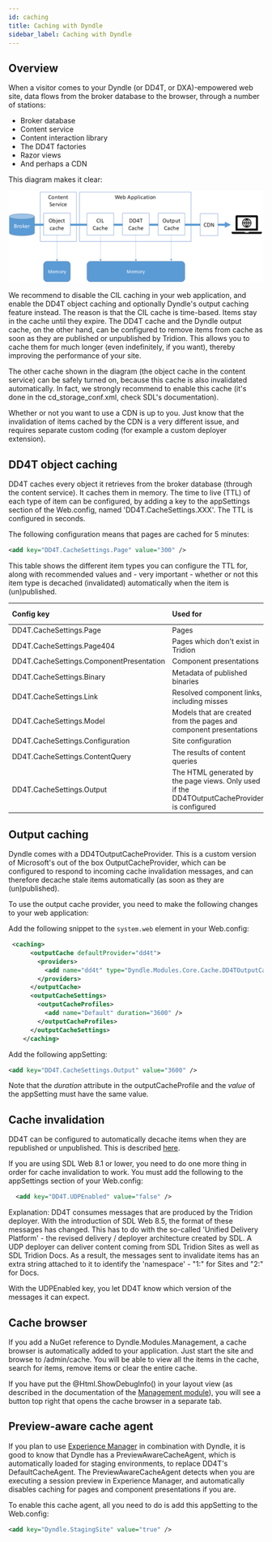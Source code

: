 ```yaml
---
id: caching
title: Caching with Dyndle
sidebar_label: Caching with Dyndle
---
```



## Overview

When a visitor comes to your Dyndle (or DD4T, or DXA)-empowered web site, data flows from the broker database to the browser, through a number of stations:

- Broker database
- Content service
- Content interaction library
- The DD4T factories
- Razor views
- And perhaps a CDN

This diagram makes it clear:

![Forms of caching explained](assets/caching.png)


We recommend to disable the CIL caching in your web application, and enable the DD4T object caching and optionally Dyndle's output caching feature instead. The reason is that the CIL cache is time-based. Items stay in the cache until they expire. The DD4T cache and the Dyndle output cache, on the other hand, can be configured to remove items from cache as soon as they are published or unpublished by Tridion. This allows you to cache them for much longer (even indefinitely, if you want), thereby improving the performance of your site.

The other cache shown in the diagram (the object cache in the content service) can be safely turned on, because this cache is also invalidated automatically. In fact, we strongly recommend to enable this cache (it's done in the cd_storage_conf.xml, check SDL's documentation).

Whether or not you want to use a CDN is up to you. Just know that the invalidation of items cached by the CDN is a very different issue, and requires separate custom coding (for example a custom deployer extension).


## DD4T object caching
DD4T caches every object it retrieves from the broker database (through the content service). It caches them in memory. The time to live (TTL) of each type of item can be configured, by adding a key to the appSettings section of the Web.config, named 'DD4T.CacheSettings.XXX'. The TTL is configured in seconds.

The following configuration means that pages are cached for 5 minutes:

```xml
<add key="DD4T.CacheSettings.Page" value="300" />
```

This table shows the different item types you can configure the TTL for, along with recommended values and - very important - whether or not this item type is decached (invalidated) automatically when the item is (un)published.


| Config key               | Used for   | Recommended value | Decached automatically |
| :------------------------------ | :----------------| :----------------------------- | :------------- |
| DD4T.CacheSettings.Page | Pages  | 3600 or more| Yes |
| DD4T.CacheSettings.Page404 | Pages which don't exist in Tridion  | 30 - 60| No |
| DD4T.CacheSettings.ComponentPresentation | Component presentations   | 3600 or more | Yes |
| DD4T.CacheSettings.Binary | Metadata of published binaries  | 30 - 300 | No |
| DD4T.CacheSettings.Link | Resolved component links, including misses  | 3600 or more | Yes |
| DD4T.CacheSettings.Model | Models that are created from the pages and component presentations  | 3600 or more | Yes |
| DD4T.CacheSettings.Configuration | Site configuration | 30 - 300 | No |
| DD4T.CacheSettings.ContentQuery | The results of content queries  | 300 | No |
| DD4T.CacheSettings.Output | The HTML generated by the page views. Only used if the DD4TOutputCacheProvider is configured | 3600 or more | Yes |



## Output caching

Dyndle comes with a DD4TOutputCacheProvider. This is a custom version of Microsoft's out of the box OutputCacheProvider, which can be configured to respond to incoming cache invalidation messages, and can therefore decache stale items automatically (as soon as they are (un)published).

To use the output cache provider, you need to make the following changes to your web application:

Add the following snippet to the `system.web` element in your Web.config:

```xml
 <caching>
      <outputCache defaultProvider="dd4t">
        <providers>
          <add name="dd4t" type="Dyndle.Modules.Core.Cache.DD4TOutputCacheProvider" />
        </providers>
      </outputCache>
      <outputCacheSettings>
        <outputCacheProfiles>
          <add name="Default" duration="3600" />
        </outputCacheProfiles>
      </outputCacheSettings>
    </caching>
```

Add the following appSetting:

```xml
<add key="DD4T.CacheSettings.Output" value="3600" />
```

Note that the *duration* attribute in the outputCacheProfile and the *value* of the appSetting must have the same value. 

## Cache invalidation 

DD4T can be configured to automatically decache items when they are republished or unpublished. This is described [here](https://github.com/dd4t/DD4T.Caching.ApacheMQ).

If you are using SDL Web 8.1 or lower, you need to do one more thing in order for cache invalidation to work. You must add the following to the appSettings section of your Web.config:

```xml
  <add key="DD4T.UDPEnabled" value="false" />
```

Explanation: DD4T consumes messages that are produced by the Tridion deployer. With the introduction of SDL Web 8.5, the format of these messages has changed. This has to do with the so-called 'Unified Delivery Platform' - the revised delivery / deployer architecture created by SDL. A UDP deployer can deliver content coming from SDL Tridion Sites as well as SDL Tridion Docs. As a result, the messages sent to invalidate items has an extra string attached to it to identify the 'namespace' - "1:" for Sites and "2:" for Docs.

With the UDPEnabled key, you let DD4T know which version of the messages it can expect.


## Cache browser

If you add a NuGet reference to Dyndle.Modules.Management, a cache browser is automatically added to your application. Just start the site and browse to /admin/cache. You will be able to view all the items in the cache, search for items, remove items or clear the entire cache.

If you have put the @Html.ShowDebugInfo() in your layout view (as described in the documentation of the  [Management module](management)), you will see a button top right that opens the cache browser in a separate tab.

## Preview-aware cache agent

If you plan to use [Experience Manager](xpm) in combination with Dyndle, it is good to know that Dyndle has a PreviewAwareCacheAgent, which is automatically loaded for staging environments, to replace DD4T's DefaultCacheAgent. The PreviewAwareCacheAgent detects when you are executing a session preview in Experience Manager, and automatically disables caching for pages and component presentations if you are. 

To enable this cache agent, all you need to do is add this appSetting to the Web.config:

```xml
<add key="Dyndle.StagingSite" value="true" />
```


